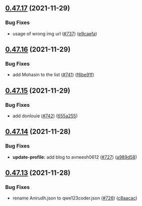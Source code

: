 ## [0.47.17](https://github.com/EddieHubCommunity/LinkFree/compare/v0.47.16...v0.47.17) (2021-11-29)


### Bug Fixes

* usage of wrong img url ([#737](https://github.com/EddieHubCommunity/LinkFree/issues/737)) ([e9caefa](https://github.com/EddieHubCommunity/LinkFree/commit/e9caefa220f37c5b5ab8883d50f8f3a9f9d84b62))



## [0.47.16](https://github.com/EddieHubCommunity/LinkFree/compare/v0.47.15...v0.47.16) (2021-11-29)


### Bug Fixes

* add Mohasin to the list ([#741](https://github.com/EddieHubCommunity/LinkFree/issues/741)) ([f6be91f](https://github.com/EddieHubCommunity/LinkFree/commit/f6be91f468e10022c64649d569d5fe940ac5333d))



## [0.47.15](https://github.com/EddieHubCommunity/LinkFree/compare/v0.47.14...v0.47.15) (2021-11-29)


### Bug Fixes

* add donlouie ([#742](https://github.com/EddieHubCommunity/LinkFree/issues/742)) ([655a255](https://github.com/EddieHubCommunity/LinkFree/commit/655a255c9003efcaed7e7e0b5510cbc2bbdbe976))



## [0.47.14](https://github.com/EddieHubCommunity/LinkFree/compare/v0.47.13...v0.47.14) (2021-11-28)


### Bug Fixes

* **update-profile:** add blog to avneesh0612 ([#727](https://github.com/EddieHubCommunity/LinkFree/issues/727)) ([a989d58](https://github.com/EddieHubCommunity/LinkFree/commit/a989d58d7b3379c725e4e3191a06bac1ab35d877))



## [0.47.13](https://github.com/EddieHubCommunity/LinkFree/compare/v0.47.12...v0.47.13) (2021-11-28)


### Bug Fixes

* rename Anirudh.json to qwe123coder.json ([#726](https://github.com/EddieHubCommunity/LinkFree/issues/726)) ([c8aacac](https://github.com/EddieHubCommunity/LinkFree/commit/c8aacac0fa52cd9c23a4170327b5fee93769649b))



